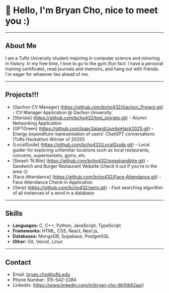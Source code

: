 # 👋 Hello, I'm Bryan Cho, nice to meet you :)

---

## About Me 

I am a Tufts University student majoring in computer science and minoring in history. In my free time, I love to go to the gym (fun fact: I have a personal training certificate), read journals and memoirs, and hang out with friends. I'm eager for whatever lies ahead of me.


---

## Projects!!!
- [Gachon CV Manager] (https://github.com/bcho432/Gachon_Project.git) - CV Manager Application @ Gachon University
- [Storiats] (https://github.com/bcho432/test_storiats.git) - Alumni Networking Application
- [GPTGreen] (https://github.com/IsaacSaland/JumboHack2025.git) - Energy expenditure representation of users' ChatGPT conversations (Tufts Hackathon Winner of 2025!)
- [LocalGuide] (https://github.com/bcho432/LocalGuide.git) - Local guider for exploring unfamiliar locations such as local restaurants, concerts, supermarkets, gyms, etc.
- [Smash 'N Bite] (https://github.com/bcho432/smashandbite.git) - Sandwich and Burger Restaurant Website (check it out if you're in the area :))
- [Face Attendance] (https://github.com/bcho432/Face-Attendance.git) - Face Attendance Check-in Application
- [Gerp] (https://github.com/bcho432/gerp.git) - Fast searching algorithm of all instances of a word in a database

---

## Skills  
- **Languages:** C, C++, Python, JavaScript, TypeScript
- **Frameworks:** HTML, CSS, React, Next.js,
- **Databases:** MongoDB, Supabase, PostgreSQL
- **Other:** Git, Vercel, Linux 

---

## Contact  
- Email: bryan.cho@tufts.edu
- Phone Number: 315-542-2284
- Linkedin: (https://www.linkedin.com/in/bryan-cho-9b10b62aa/)


